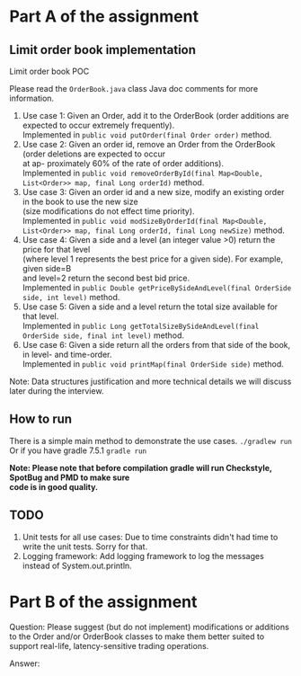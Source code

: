 # Part A of the assignment

## Limit order book implementation
Limit order book POC

Please read the `OrderBook.java` class Java doc comments for more information.

1. Use case 1: Given an Order, add it to the OrderBook (order additions are expected to occur extremely frequently).\
   Implemented in `public void putOrder(final Order order)` method.
2. Use case 2: Given an order id, remove an Order from the OrderBook (order deletions are expected to occur\
   at ap- proximately 60% of the rate of order additions).\
   Implemented in `public void removeOrderById(final Map<Double, List<Order>> map, final Long orderId)` method.
3. Use case 3: Given an order id and a new size, modify an existing order in the book to use the new size\
   (size modifications do not effect time priority).\
   Implemented in `public void modSizeByOrderId(final Map<Double, List<Order>> map, final Long orderId,
   final Long newSize)` method.
4. Use case 4: Given a side and a level (an integer value >0) return the price for that level\
   (where level 1 represents the best price for a given side). For example, given side=B\
   and level=2 return the second best bid price.\
   Implemented in `public Double getPriceBySideAndLevel(final OrderSide side, int level)` method.
5. Use case 5: Given a side and a level return the total size available for that level.\
   Implemented in `public Long getTotalSizeBySideAndLevel(final OrderSide side, final int level)` method.
6. Use case 6: Given a side return all the orders from that side of the book, in level- and time-order.\
   Implemented in `public void printMap(final OrderSide side)` method.

Note: Data structures justification and more technical details we will discuss later during the interview.

## How to run
There is a simple main method to demonstrate the use cases. 
`./gradlew run`
Or if you have gradle 7.5.1
`gradle run`

**Note: Please note that before compilation gradle will run Checkstyle, SpotBug and PMD to make sure\
code is in good quality.**

## TODO
1. Unit tests for all use cases: Due to time constraints didn't had time to write the unit tests. Sorry for that.
2. Logging framework: Add logging framework to log the messages instead of System.out.println.

# Part B of the assignment
Question:
Please suggest (but do not implement) modifications or additions to the Order and/or OrderBook classes 
to make them better suited to support real-life, latency-sensitive trading operations.

Answer: